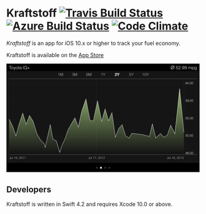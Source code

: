 # Kraftstoff [![Travis Build Status](https://img.shields.io/travis/IngmarStein/Kraftstoff.svg)](https://travis-ci.org/IngmarStein/Kraftstoff) [![Azure Build Status](https://dev.azure.com/ingmarstein/Kraftstoff/_apis/build/status/IngmarStein.Kraftstoff)](https://dev.azure.com/ingmarstein/Kraftstoff/_build/latest?definitionId=2) [![Code Climate](https://img.shields.io/codeclimate/github/IngmarStein/Kraftstoff.svg)](https://codeclimate.com/github/IngmarStein/Kraftstoff)

*Kraftstoff* is an app for iOS 10.x or higher to track your fuel economy.

Kraftstoff is available on the [App Store](https://itunes.apple.com/app/id471634654)

<img src="Artwork/Screenshot%20Graph.png" width="736" alt="Kraftstoff shows your fuel efficiency as a fancy graph">

## Developers

Kraftstoff is written in Swift 4.2 and requires Xcode 10.0 or above.
